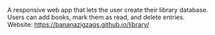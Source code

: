 A responsive web app that lets the user create their library database.  
Users can add books, mark them as read, and delete entries.  
Website: https://bananazigzags.github.io/library/